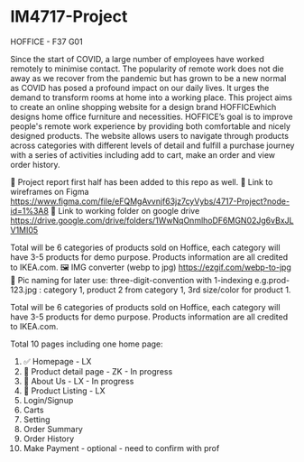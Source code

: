 # IM4717-Project 

HOFFICE - F37 G01

Since the start of COVID, a large number of employees have worked remotely to minimise contact. The popularity of remote work does not die away as we recover from the pandemic but has grown to be a new normal as COVID has posed a profound impact on our daily lives. It urges the demand to transform rooms at home into a working place.
This project aims to create an online shopping website for a design brand HOFFICEwhich designs home office furniture and necessities. HOFFICE’s goal is to improve people's remote work experience by providing both comfortable and nicely designed products.
The website allows users to navigate through products across categories with different levels of detail and fulfill a purchase journey with a series of activities including add to cart, make an order and view order history.


📄 Project report first half has been added to this repo as well.
🔗 Link to wireframes on Figma https://www.figma.com/file/eFQMgAvvnjf63jz7cyVybs/4717-Project?node-id=1%3A8
🔗 Link to working folder on google drive https://drive.google.com/drive/folders/1WwNqOnmlhoDF6MGN02Jg6vBxJLV1MI05

Total will be 6 categories of products sold on Hoffice, each category will have 3-5 products for demo purpose. Products information are all credited to IKEA.com.
🖼 IMG converter (webp to jpg) https://ezgif.com/webp-to-jpg
📝 Pic naming for later use: three-digit-convention with 1-indexing e.g.prod-123.jpg : category 1, product 2 from category 1, 3rd size/color for product 1.

Total will be 6 categories of products sold on Hoffice, each category will have 3-5 products for demo purpose. Products information are all credited to IKEA.com.

Total 10 pages including one home page:
1. ✅ Homepage - LX
2. 🔵 Product detail page - ZK - In progress
3. 🔵 About Us - LX - In progress
4. 🔵 Product Listing - LX
5. Login/Signup
6. Carts
7. Setting
8. Order Summary
9. Order History
10. Make Payment - optional - need to confirm with prof




